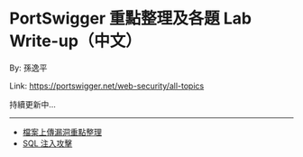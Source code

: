 # PortSwigger 重點整理及各題 Lab Write-up（中文）

By: 孫逸平

Link: <https://portswigger.net/web-security/all-topics> 

持續更新中...

---

- [檔案上傳漏洞重點整理](File%20Upload%20Vulnerabilities%20Summary.md)
- [SQL 注入攻擊](SQL%20injection%20Summary.md)

